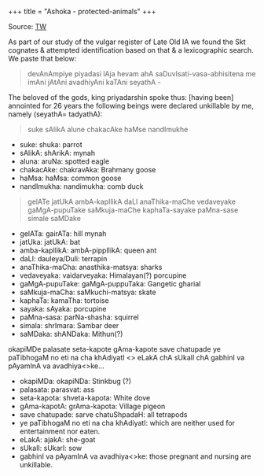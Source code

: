 +++
title = "Ashoka - protected-animals"
+++

Source: [TW](https://threadreaderapp.com/thread/1701494517675823164.html)

As part of our study of the vulgar register of Late Old IA we found the Skt cognates & attempted identification based on that & a lexicographic search. We paste that below:

> devAnAmpiye piyadasi lAja hevam ahA saDuvIsati-vasa-abhisitena me imAni jAtAni avadhiyAni kaTAni seyathA -   


The beloved of the gods, king priyadarshin spoke thus: [having been] annointed for 26 years the following beings were declared unkillable by me, namely (seyathA= tadyathA):

> suke sAlikA alune chakacAke haMse nandImukhe

- suke: shuka: parrot
- sAlikA: shArikA: mynah
- aluna: aruNa: spotted eagle
- chakacAke: chakravAka: Brahmany goose
- haMsa: haMsa: common goose
- nandImukha: nandimukha: comb duck

> gelATe jatUkA ambA-kapIlikA daLI anaThika-maChe vedaveyake gaMgA-pupuTake saMkuja-maChe kaphaTa-sayake paMna-sase simale saMDake

- gelATa: gairATa: hill mynah
- jatUka: jatUkA: bat
- amba-kapIlikA: ambA-pippIlikA: queen ant
- daLI: dauleya/Duli: terrapin
- anaThika-maCha: anasthika-matsya: sharks
- vedaveyaka: vaidarveyaka: Himalayan(?) porcupine
- gaMgA-pupuTake: gaMgA-puppuTaka: Gangetic gharial
- saMkuja-maCha: saMkuchi-matsya: skate
- kaphaTa: kamaTha: tortoise
- sayaka: sAyaka: porcupine
- paMna-sasa: parNa-shasha: squirrel
- simala: shrImara: Sambar deer
- saMDaka: shANDaka: Mithun(?)


okapiMDe palasate seta-kapote gAma-kapote save chatupade ye paTibhogaM no eti na cha khAdiyatI <> eLakA chA sUkalI chA gabhinI va pAyamInA va avadhiya<>ke...

- okapiMDa: okapiNDa: Stinkbug (?)
- palasata: parasvat: ass
- seta-kapota: shveta-kapota: White dove
- gAma-kapotA: grAma-kapota: Village pigeon
- save chatupade: sarve chatuShpadaH: all tetrapods
- ye paTibhogaM no eti na cha khAdiyatI: which are neither used for entertainment nor eaten.
- eLakA: ajakA: she-goat
- sUkalI: sUkarI: sow
- gabhinI va pAyamInA va avadhiya<>ke: those pregnant and nursing are unkillable.

